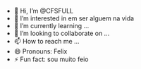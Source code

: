 - 👋 Hi, I’m @CFSFULL
- 👀 I’m interested in em ser alguem na vida
- 🌱 I’m currently learning ...
- 💞️ I’m looking to collaborate on ...
- 📫 How to reach me ...
- 😄 Pronouns: Felix
- ⚡ Fun fact: sou muito feio

<!---
CFSFULL/CFSFULL is a ✨ special ✨ repository because its `README.md` (this file) appears on your GitHub profile.
You can click the Preview link to take a look at your changes.
--->
